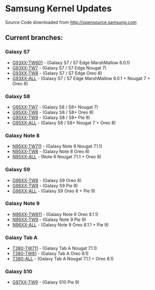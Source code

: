 # Samsung Kernel Updates
Source Code downloaded from http://opensource.samsung.com

## Current branches:

### Galaxy S7
- [G93XX-TW601](https://github.com/djb77/samsung-kernel/tree/G93XX-TW601) - (Galaxy S7 / S7 Edge MarshMallow 6.0.1)
- [G93XX-TW7](https://github.com/djb77/samsung-kernel/tree/G93XX-TW7) - (Galaxy S7 / S7 Edge Nougat 7)
- [G93XX-TW8](https://github.com/djb77/samsung-kernel/tree/G93XX-TW8) - (Galaxy S7 / S7 Edge Oreo 8)
- [G93XX-ALL](https://github.com/djb77/samsung-kernel/tree/G93XX-ALL) - (Galaxy S7 / S7 Edge MarshMallow 6.0.1 + Nougat 7 + Oreo 8)

### Galaxy S8
- [G95XX-TW7](https://github.com/djb77/samsung-kernel/tree/G95XX-TW7) - (Galaxy S8 / S8+ Nougat 7)
- [G95XX-TW8](https://github.com/djb77/samsung-kernel/tree/G95XX-TW8) - (Galaxy S8 / S8+ Oreo 8)
- [G95XX-TW9](https://github.com/djb77/samsung-kernel/tree/G95XX-TW9) - (Galaxy S8 / S8+ Pie 9)
- [G95XX-ALL](https://github.com/djb77/samsung-kernel/tree/G95XX-ALL) - (Galaxy S8 / S8+ Nougat 7 + Oreo 8)

### Galaxy Note 8
- [N95XX-TW711](https://github.com/djb77/samsung-kernel/tree/N95XX-TW711) - (Galaxy Note 8 Nougat 7.1.1)
- [N95XX-TW8](https://github.com/djb77/samsung-kernel/tree/N95XX-TW8) - (Galaxy Note 8 Oreo 8)
- [N95XX-ALL](https://github.com/djb77/samsung-kernel/tree/N95XX-ALL) - (Note 8 Nougat 7.1.1 + Oreo 8)

### Galaxy S9
- [G96XX-TW8](https://github.com/djb77/samsung-kernel/tree/G96XX-TW8) - (Galaxy S9 Oreo 8)
- [G96XX-TW9](https://github.com/djb77/samsung-kernel/tree/G96XX-TW9) - (Galaxy S9 Pie 9)
- [G96XX-ALL](https://github.com/djb77/samsung-kernel/tree/G96XX-ALL) - (Galaxy S9 Oreo 8 + Pie 9)

### Galaxy Note 9
- [N96XX-TW811](https://github.com/djb77/samsung-kernel/tree/N96XX-TW811) - (Galaxy Note 9 Oreo 8.1.1)
- [N96XX-TW9](https://github.com/djb77/samsung-kernel/tree/N96XX-TW9) - (Galaxy Note 9 Pie 9)
- [N96XX-ALL](https://github.com/djb77/samsung-kernel/tree/N96XX-ALL) - (Galaxy Note 9 Oreo 8.1.1 + Pie 9)

### Galaxy Tab A
- [T380-TW711](https://github.com/djb77/samsung-kernel/tree/T380-TW711) - (Galaxy Tab A Nougat 7.1.1)
- [T380-TW81](https://github.com/djb77/samsung-kernel/tree/T380-TW81) - (Galaxy Tab A Oreo 8.1)
- [T380-ALL](https://github.com/djb77/samsung-kernel/tree/T380-ALL) - (Galaxy Tab A Nougat 7.1.1 + Oreo 8.1)

### Galaxy S10
- [G97XX-TW9](https://github.com/djb77/samsung-kernel/tree/G97XX-TW9) - (Galaxy S10 Pie 9)


